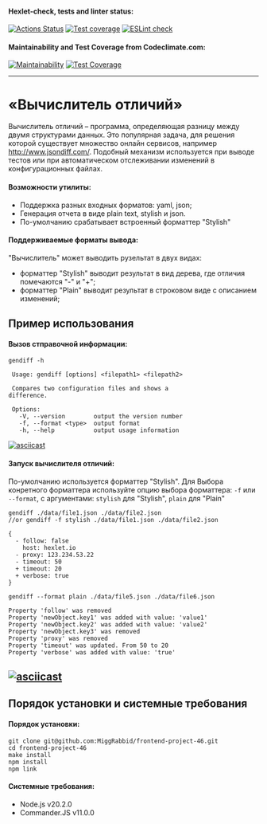 #### Hexlet-check, tests and linter status:
[![Actions Status](https://github.com/MiggRabbid/frontend-project-46/workflows/hexlet-check/badge.svg)](https://github.com/MiggRabbid/frontend-project-46/actions)
[![Test coverage](https://github.com/MiggRabbid/frontend-project-46/actions/workflows/tests.yml/badge.svg)](https://github.com/MiggRabbid/frontend-project-46/actions/workflows/tests.yml)
[![ESLint check](https://github.com/MiggRabbid/frontend-project-46/actions/workflows/linter.yml/badge.svg)](https://github.com/MiggRabbid/frontend-project-46/actions/workflows/linter.yml)

#### Maintainability and Test Coverage from Codeclimate.com:
[![Maintainability](https://api.codeclimate.com/v1/badges/62a34a4f7555c071a64d/maintainability)](https://codeclimate.com/github/MiggRabbid/frontend-project-46/maintainability)
[![Test Coverage](https://api.codeclimate.com/v1/badges/62a34a4f7555c071a64d/test_coverage)](https://codeclimate.com/github/MiggRabbid/frontend-project-46/test_coverage)

---
# «Вычислитель отличий»
Вычислитель отличий – программа, определяющая разницу между двумя структурами данных.
Это популярная задача, для решения которой существует множество онлайн сервисов, например http://www.jsondiff.com/. Подобный механизм используется при выводе тестов или при автоматическом отслеживании изменений в конфигурационных файлах.

#### Возможности утилиты:
 - Поддержка разных входных форматов: yaml, json;
 - Генерация отчета в виде plain text, stylish и json.
 - По-умолчанию срабатывает встроенный форматтер "Stylish"

#### Поддерживаемые форматы вывода:
"Вычислитель" может выводить рузельтат в двух видах:
- форматтер "Stylish" выводит результат в вид дерева, где отличия помечаются "-" и "+";
- форматтер "Plain" выводит результат в строковом виде с описанием изменений;

## Пример использования
#### Вызов стправочной информации:
 ```
gendiff -h

  Usage: gendiff [options] <filepath1> <filepath2>

  Compares two configuration files and shows a
difference.

  Options:
    -V, --version        output the version number
    -f, --format <type>  output format
    -h, --help           output usage information
```
[![asciicast](https://asciinema.org/a/604451.svg)](https://asciinema.org/a/604451)

#### Запуск вычислителя отличий:
По-умолчанию используется форматтер "Stylish". Для Выбора конретного форматтера используйте опцию выбора форматтера: `-f` или `--format`, с аргументами: `stylish` для "Stylish", `plain` для "Plain"
```
gendiff ./data/file1.json ./data/file2.json
//or gendiff -f stylish ./data/file1.json ./data/file2.json

{
  - follow: false
    host: hexlet.io
  - proxy: 123.234.53.22
  - timeout: 50
  + timeout: 20
  + verbose: true
}
```
```
gendiff --format plain ./data/file5.json ./data/file6.json

Property 'follow' was removed
Property 'newObject.key1' was added with value: 'value1'
Property 'newObject.key2' was added with value: 'value2'
Property 'newObject.key3' was removed
Property 'proxy' was removed
Property 'timeout' was updated. From 50 to 20
Property 'verbose' was added with value: 'true'
```
[![asciicast](https://asciinema.org/a/605858.svg)](https://asciinema.org/a/605858)
---
## Порядок установки и системные требования
#### Порядок установки:
```
git clone git@github.com:MiggRabbid/frontend-project-46.git
cd frontend-project-46
make install
npm install
npm link
```

#### Системные требования:
- Node.js v20.2.0
- Commander.JS v11.0.0